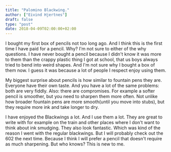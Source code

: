 ```yaml
---
title: "Palomino Blackwing."
author: ["Eivind Hjertnes"]
draft: false
type: "post"
date: 2018-04-09T02:00:00+02:00
---
```


I bought my first box of pencils not too long ago. And I think this is
the first time I have paid for a pencil. Why? I'm not sure to either of
the why questions. I have never bought a pencil because I didn't know it
was more to them than the crappy plastic thing I got at school, that us
boys always tried to bend into weird shapes. And I'm not sure why I
bought a box of them now. I guess it was because a lot of people I
respect enjoy using them.

My biggest surprise about pencils is how similar to fountain pens they
are. Everyone have their own taste. And you have a lot of the same
problems: both are very fiddly. Also: there are compromises. For example
a softer pencil is smoother, but you need to sharpen them more often.
Not unlike how broader fountain pens are more smooth(until you move into
stubs), but they require more ink and take longer to dry.

I have enjoyed the Blackwings a lot. And I use them a lot. They are
great to write with for example on the train and other places where I
don't want to think about ink smudging. They also look fantastic. Which
was kind of the reason I went with the regular blackwings. But I will
probably check out the 602 the next time. Because I think I will prefer
a pencil that doesn't require as much sharpening. But who knows? This is
new to me.
